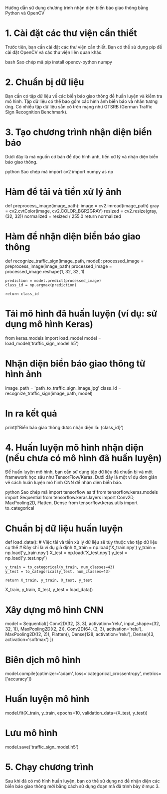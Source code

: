 Hướng dẫn sử dụng chương trình nhận diện biển báo giao thông bằng Python và OpenCV
# 1. Cài đặt các thư viện cần thiết
Trước tiên, bạn cần cài đặt các thư viện cần thiết. Bạn có thể sử dụng pip để cài đặt OpenCV và các thư viện liên quan khác.

bash
Sao chép mã
pip install opencv-python numpy
# 2. Chuẩn bị dữ liệu
Bạn cần có tập dữ liệu về các biển báo giao thông để huấn luyện và kiểm tra mô hình. Tập dữ liệu có thể bao gồm các hình ảnh biển báo và nhãn tương ứng. Có nhiều tập dữ liệu sẵn có trên mạng như GTSRB (German Traffic Sign Recognition Benchmark).

# 3. Tạo chương trình nhận diện biển báo
Dưới đây là mã nguồn cơ bản để đọc hình ảnh, tiền xử lý và nhận diện biển báo giao thông.

python
Sao chép mã
import cv2
import numpy as np

# Hàm để tải và tiền xử lý ảnh
def preprocess_image(image_path):
    image = cv2.imread(image_path)
    gray = cv2.cvtColor(image, cv2.COLOR_BGR2GRAY)
    resized = cv2.resize(gray, (32, 32))
    normalized = resized / 255.0
    return normalized

# Hàm để nhận diện biển báo giao thông
def recognize_traffic_sign(image_path, model):
    processed_image = preprocess_image(image_path)
    processed_image = processed_image.reshape(1, 32, 32, 1)
    
    prediction = model.predict(processed_image)
    class_id = np.argmax(prediction)
    
    return class_id

# Tải mô hình đã huấn luyện (ví dụ: sử dụng mô hình Keras)
from keras.models import load_model
model = load_model('traffic_sign_model.h5')

# Nhận diện biển báo giao thông từ hình ảnh
image_path = 'path_to_traffic_sign_image.jpg'
class_id = recognize_traffic_sign(image_path, model)

# In ra kết quả
print(f'Biển báo giao thông được nhận diện là: {class_id}')
# 4. Huấn luyện mô hình nhận diện (nếu chưa có mô hình đã huấn luyện)
Để huấn luyện mô hình, bạn cần sử dụng tập dữ liệu đã chuẩn bị và một framework học sâu như TensorFlow/Keras. Dưới đây là một ví dụ đơn giản về cách huấn luyện mô hình CNN để nhận diện biển báo.

python
Sao chép mã
import tensorflow as tf
from tensorflow.keras.models import Sequential
from tensorflow.keras.layers import Conv2D, MaxPooling2D, Flatten, Dense
from tensorflow.keras.utils import to_categorical

# Chuẩn bị dữ liệu huấn luyện
def load_data():
    # Việc tải và tiền xử lý dữ liệu sẽ tùy thuộc vào tập dữ liệu cụ thể
    # Đây chỉ là ví dụ giả định
    X_train = np.load('X_train.npy')
    y_train = np.load('y_train.npy')
    X_test = np.load('X_test.npy')
    y_test = np.load('y_test.npy')
    
    y_train = to_categorical(y_train, num_classes=43)
    y_test = to_categorical(y_test, num_classes=43)
    
    return X_train, y_train, X_test, y_test

X_train, y_train, X_test, y_test = load_data()

# Xây dựng mô hình CNN
model = Sequential([
    Conv2D(32, (3, 3), activation='relu', input_shape=(32, 32, 1)),
    MaxPooling2D((2, 2)),
    Conv2D(64, (3, 3), activation='relu'),
    MaxPooling2D((2, 2)),
    Flatten(),
    Dense(128, activation='relu'),
    Dense(43, activation='softmax')
])

# Biên dịch mô hình
model.compile(optimizer='adam', loss='categorical_crossentropy', metrics=['accuracy'])

# Huấn luyện mô hình
model.fit(X_train, y_train, epochs=10, validation_data=(X_test, y_test))

# Lưu mô hình
model.save('traffic_sign_model.h5')
# 5. Chạy chương trình
Sau khi đã có mô hình huấn luyện, bạn có thể sử dụng nó để nhận diện các biển báo giao thông mới bằng cách sử dụng đoạn mã đã trình bày ở mục 3.

